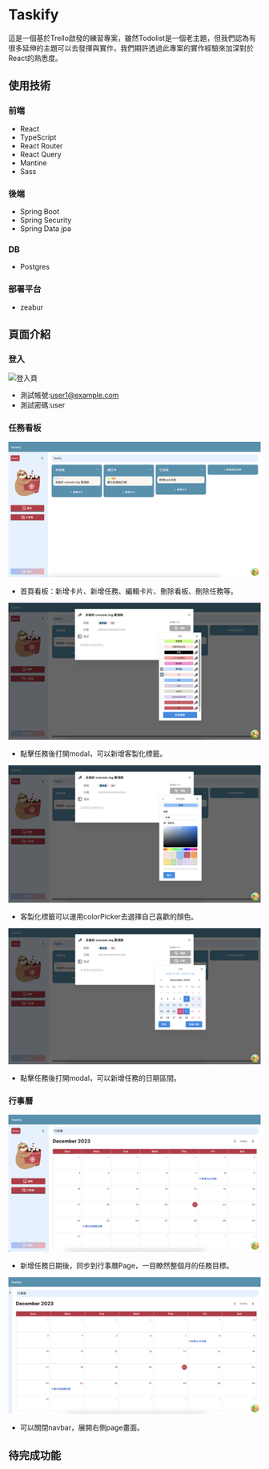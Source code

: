 # Taskify

這是一個基於Trello啟發的練習專案，雖然Todolist是一個老主題，但我們認為有很多延伸的主題可以去發揮與實作，我們期許透過此專案的實作經驗來加深對於React的熟悉度。

## 使用技術

### 前端
- React
- TypeScript
- React Router
- React Query
- Mantine
- Sass

### 後端
- Spring Boot
- Spring Security
- Spring Data jpa

### DB
- Postgres

### 部署平台
- zeabur
  
## 頁面介紹

### 登入
![登入頁](taskify-frontend/public/登入頁.png)
- 測試帳號:user1@example.com 
- 測試密碼:user

### 任務看板

![首頁看板](taskify-frontend/public/看板首頁.png)
- 首頁看板：新增卡片、新增任務、編輯卡片、刪除看板、刪除任務等。
  
![選擇標籤](taskify-frontend/public/選擇標籤.png)
- 點擊任務後打開modal，可以新增客製化標籤。
  
![標籤客製化](taskify-frontend/public/新增標籤挑選顏色.png)
- 客製化標籤可以運用colorPicker去選擇自己喜歡的顏色。
  
![選取日期](taskify-frontend/public/選取日期.png)
- 點擊任務後打開modal，可以新增任務的日期區間。

### 行事曆
![日期同步行事曆](taskify-frontend/public/打開navbar行事曆.png)
- 新增任務日期後，同步到行事曆Page，一目瞭然整個月的任務目標。
  
![關閉navbar](taskify-frontend/public/關閉navbar行事曆.png)
- 可以關閉navbar，展開右側page畫面。

## 待完成功能
